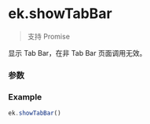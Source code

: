 # ek.showTabBar

> <Icon type="success" /> 支持 Promise

显示 Tab Bar，在非 Tab Bar 页面调用无效。

### 参数

<Props :data="props" options />

### Example

```ts
ek.showTabBar()
```

<script setup>
const props = [
    {
        name: "animation", 
        type: "boolean",
        default: "false",
        required: false, 
        desc: "是否需要动画效果"
    },
]
</script>
